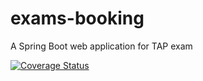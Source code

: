 # exams-booking
  A Spring Boot web application for TAP exam
  
<a href='https://coveralls.io/github/gabrielemannocci/exams-booking?branch=master'><img src='https://coveralls.io/repos/github/gabrielemannocci/exams-booking/badge.svg?branch=master' alt='Coverage Status' /></a>
